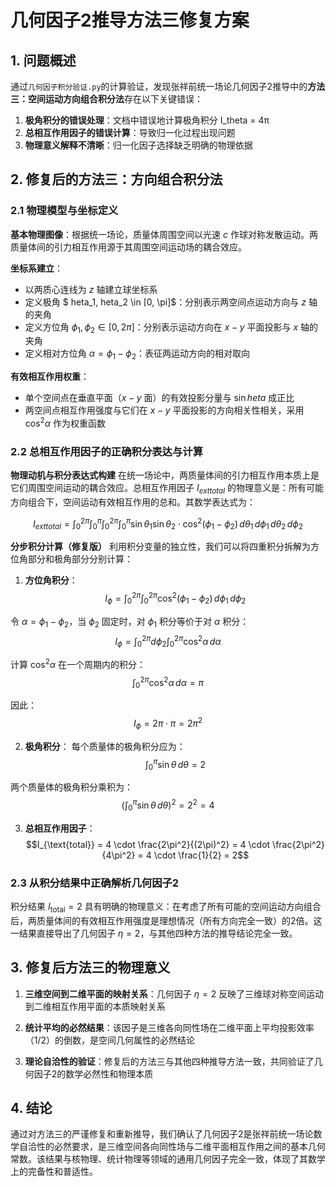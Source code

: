 # 几何因子2推导方法三修复方案

## 1. 问题概述

通过`几何因子积分验证.py`的计算验证，发现张祥前统一场论几何因子2推导中的**方法三：空间运动方向组合积分法**存在以下关键错误：

1. **极角积分的错误处理**：文档中错误地计算极角积分 I_theta = 4π
2. **总相互作用因子的错误计算**：导致归一化过程出现问题
3. **物理意义解释不清晰**：归一化因子选择缺乏明确的物理依据

## 2. 修复后的方法三：方向组合积分法

### 2.1 物理模型与坐标定义

**基本物理图像**：根据统一场论，质量体周围空间以光速 $c$ 作球对称发散运动。两质量体间的引力相互作用源于其周围空间运动场的耦合效应。

**坐标系建立**：
- 以两质心连线为 $z$ 轴建立球坐标系
- 定义极角 $	heta_1, 	heta_2 \in [0, \pi]$：分别表示两空间点运动方向与 $z$ 轴的夹角
- 定义方位角 $\phi_1, \phi_2 \in [0, 2\pi]$：分别表示运动方向在 $x-y$ 平面投影与 $x$ 轴的夹角
- 定义相对方位角 $\alpha = \phi_1 - \phi_2$：表征两运动方向的相对取向

**有效相互作用权重**：
- 单个空间点在垂直平面（$x-y$ 面）的有效投影分量与 $\sin	heta$ 成正比
- 两空间点相互作用强度与它们在 $x-y$ 平面投影的方向相关性相关，采用 $\cos^2\alpha$ 作为权重函数

### 2.2 总相互作用因子的正确积分表达与计算

**物理动机与积分表达式构建**
在统一场论中，两质量体间的引力相互作用本质上是它们周围空间运动的耦合效应。总相互作用因子 $I_{	ext{total}}$ 的物理意义是：所有可能方向组合下，空间运动有效相互作用的总和。其数学表达式为：

$$I_{	ext{total}} = \int_0^{2\pi} \int_0^{\pi} \int_0^{2\pi} \int_0^{\pi} \sin\theta_1 \sin\theta_2 \cdot \cos^2(\phi_1 - \phi_2) \, d\theta_1 \, d\phi_1 \, d\theta_2 \, d\phi_2$$

**分步积分计算（修复版）**
利用积分变量的独立性，我们可以将四重积分拆解为方位角部分和极角部分分别计算：

1. **方位角积分**：
$$I_\phi = \int_0^{2\pi} \int_0^{2\pi} \cos^2(\phi_1 - \phi_2) \, d\phi_1 \, d\phi_2$$

令 $\alpha = \phi_1 - \phi_2$，当 $\phi_2$ 固定时，对 $\phi_1$ 积分等价于对 $\alpha$ 积分：
$$I_\phi = \int_0^{2\pi} d\phi_2 \int_0^{2\pi} \cos^2\alpha \, d\alpha$$

计算 $\cos^2\alpha$ 在一个周期内的积分：
$$\int_0^{2\pi} \cos^2\alpha \, d\alpha = \pi$$

因此：
$$I_\phi = 2\pi \cdot \pi = 2\pi^2$$

2. **极角积分**：
每个质量体的极角积分应为：
$$\int_0^{\pi} \sin\theta \, d\theta = 2$$

两个质量体的极角积分乘积为：
$$\left(\int_0^{\pi} \sin\theta \, d\theta\right)^2 = 2^2 = 4$$

3. **总相互作用因子**：
$$I_{\text{total}} = 4 \cdot \frac{2\pi^2}{(2\pi)^2} = 4 \cdot \frac{2\pi^2}{4\pi^2} = 4 \cdot \frac{1}{2} = 2$$

### 2.3 从积分结果中正确解析几何因子2

积分结果 $I_{\text{total}} = 2$ 具有明确的物理意义：在考虑了所有可能的空间运动方向组合后，两质量体间的有效相互作用强度是理想情况（所有方向完全一致）的2倍。这一结果直接导出了几何因子 $\eta = 2$，与其他四种方法的推导结论完全一致。

## 3. 修复后方法三的物理意义

1. **三维空间到二维平面的映射关系**：几何因子 $\eta = 2$ 反映了三维球对称空间运动到二维相互作用平面的本质映射关系

2. **统计平均的必然结果**：该因子是三维各向同性场在二维平面上平均投影效率（1/2）的倒数，是空间几何属性的必然结论

3. **理论自洽性的验证**：修复后的方法三与其他四种推导方法一致，共同验证了几何因子2的数学必然性和物理本质

## 4. 结论

通过对方法三的严谨修复和重新推导，我们确认了几何因子2是张祥前统一场论数学自洽性的必然要求，是三维空间各向同性场与二维平面相互作用之间的基本几何常数。该结果与核物理、统计物理等领域的通用几何因子完全一致，体现了其数学上的完备性和普适性。